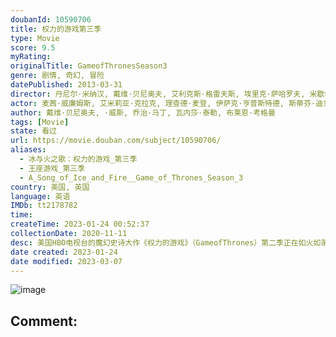 ```yaml
---
doubanId: 10590706
title: 权力的游戏第三季
type: Movie
score: 9.5
myRating: 
originalTitle: GameofThronesSeason3
genre: 剧情, 奇幻, 冒险
datePublished: 2013-03-31
director: 丹尼尔·米纳汉, 戴维·贝尼奥夫, 艾利克斯·格雷夫斯, 埃里克·萨哈罗夫, 米歇尔·麦克拉伦, 大卫·努特尔
actor: 麦茜·威廉姆斯, 艾米莉亚·克拉克, 理查德·麦登, 伊萨克·亨普斯特德, 斯蒂芬·迪兰, 彼特·丁拉基, 尼古拉·科斯特, 杰克·格里森, 基特·哈灵顿, 苏菲·特纳, 托马斯·布罗迪, 约瑟夫·戴浦西, 娜塔丽·特纳, 汉娜·穆雷, 娜塔莉·多默尔, undefined, 伊恩·比蒂, 帕特里克·麦拉海德, 约瑟夫·阿尔京, 塔拉·菲茨杰拉德, 皮特·沃恩, 安东·莱瑟, 伊恩·麦克尔希尼, 利亚姆·坎宁安, 约翰·布莱德利, 克里斯蒂安·奈恩, 汤姆·布鲁克, 塔莉塔·吕克, 大卫·布拉德利, 菲恩·琼斯, 理查德·多默, 本·克朗普顿, 苏菲·里德, 埃斯梅·比安科, 威尔·奥康纳, 艾德·斯克林, 本·霍奇, 迪恩, 马克·基林, 克里夫·罗素, 格蕾丝·亨迪, 威尔·查平, 马克·斯坦利, 杰玛·韦兰, 凯莉·英格拉姆, 克里斯托弗·海维尤, 格温多兰·克里斯蒂, 卡里斯·范·侯登, 查尔斯·丹斯, 夏洛特·霍普, 罗伊·麦克凯恩, 塞伦·希德, 艾莉莎·拉索斯基, 米歇尔·费尔利, 伊万·瑞恩, 菲利普·麦金利, 伊恩·怀特, 艾丽·肯德里克, 阿特·帕金森, 麦肯锡·克鲁克, 托比亚斯·门基斯, 康勒斯·希尔, 西贝尔·凯基莉, 黛安娜·里格, 亚历山德拉·道灵, 露丝·莱斯利, 迈克尔·麦克埃尔哈顿, 诺亚·泰勒, 杰罗姆·弗林, 保罗·凯耶, undefined, 娜塔莉·伊曼纽尔, 伯恩·戈曼, 艾丹·吉伦, 伊恩·格雷, 威尔·图德, 琳娜·海蒂
author: 戴维·贝尼奥夫, ·威斯, 乔治·马丁, 瓦内莎·泰勒, 布莱恩·考格曼
tags: [Movie]
state: 看过
url: https://movie.douban.com/subject/10590706/
aliases:
  - 冰与火之歌：权力的游戏_第三季
  - 王座游戏_第三季
  - A_Song_of_Ice_and_Fire__Game_of_Thrones_Season_3
country: 美国, 英国
language: 英语
IMDb: tt2178782
time: 
createTime: 2023-01-24 00:52:37
collectionDate: 2020-11-11
desc: 美国HBO电视台的魔幻史诗大作《权力的游戏》（GameofThrones）第二季正在如火如荼的播出，本周二电视台方面也正式确认续订该剧的第三季。对于即将到来的第三季，该剧的原创作者乔治·RR·马丁...
date created: 2023-01-24
date modified: 2023-03-07
---
```


![image](p1884199062.jpg)

Comment:
---
